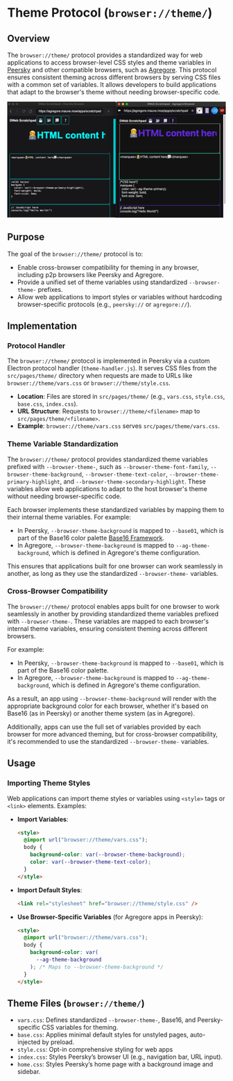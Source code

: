 # Theme Protocol (`browser://theme/`)

## Overview

The `browser://theme/` protocol provides a standardized way for web applications to access browser-level CSS styles and theme variables in [Peersky](https://peersky.p2plabs.xyz/) and other compatible browsers, such as [Agregore](https://agregore.mauve.moe/). This protocol ensures consistent theming across different browsers by serving CSS files with a common set of variables. It allows developers to build applications that adapt to the browser's theme without needing browser-specific code.

![DWeb Scratchpad in Peersky and Agregore](./images/browser-theme-protocol-example.png)

## Purpose

The goal of the `browser://theme/` protocol is to:

- Enable cross-browser compatibility for theming in any browser, including p2p browsers like Peersky and Agregore.
- Provide a unified set of theme variables using standardized `--browser-theme-` prefixes.
- Allow web applications to import styles or variables without hardcoding browser-specific protocols (e.g., `peersky://` or `agregore://`).

## Implementation

### Protocol Handler

The `browser://theme/` protocol is implemented in Peersky via a custom Electron protocol handler (`theme-handler.js`). It serves CSS files from the `src/pages/theme/` directory when requests are made to URLs like `browser://theme/vars.css` or `browser://theme/style.css`.

- **Location**: Files are stored in `src/pages/theme/` (e.g., `vars.css`, `style.css`, `base.css`, `index.css`).
- **URL Structure**: Requests to `browser://theme/<filename>` map to `src/pages/theme/<filename>`.
- **Example**: `browser://theme/vars.css` serves `src/pages/theme/vars.css`.

### Theme Variable Standardization

The `browser://theme/` protocol provides standardized theme variables prefixed with `--browser-theme-`, such as `--browser-theme-font-family`, `--browser-theme-background`, `--browser-theme-text-color`, `--browser-theme-primary-highlight`, and `--browser-theme-secondary-highlight`. These variables allow web applications to adapt to the host browser's theme without needing browser-specific code.

Each browser implements these standardized variables by mapping them to their internal theme variables. For example:

- In Peersky, `--browser-theme-background` is mapped to `--base01`, which is part of the Base16 color palette [Base16 Framework](https://github.com/chriskempson/base16).
- In Agregore, `--browser-theme-background` is mapped to `--ag-theme-background`, which is defined in Agregore's theme configuration.

This ensures that applications built for one browser can work seamlessly in another, as long as they use the standardized `--browser-theme-` variables.

### Cross-Browser Compatibility

The `browser://theme/` protocol enables apps built for one browser to work seamlessly in another by providing standardized theme variables prefixed with `--browser-theme-`. These variables are mapped to each browser's internal theme variables, ensuring consistent theming across different browsers.

For example:

- In Peersky, `--browser-theme-background` is mapped to `--base01`, which is part of the Base16 color palette.
- In Agregore, `--browser-theme-background` is mapped to `--ag-theme-background`, which is defined in Agregore's theme configuration.

As a result, an app using `--browser-theme-background` will render with the appropriate background color for each browser, whether it's based on Base16 (as in Peersky) or another theme system (as in Agregore).

Additionally, apps can use the full set of variables provided by each browser for more advanced theming, but for cross-browser compatibility, it's recommended to use the standardized `--browser-theme-` variables.

## Usage

### Importing Theme Styles

Web applications can import theme styles or variables using `<style>` tags or `<link>` elements. Examples:

- **Import Variables**:

  ```html
  <style>
    @import url("browser://theme/vars.css");
    body {
      background-color: var(--browser-theme-background);
      color: var(--browser-theme-text-color);
    }
  </style>
  ```

- **Import Default Styles**:

  ```html
  <link rel="stylesheet" href="browser://theme/style.css" />
  ```

- **Use Browser-Specific Variables** (for Agregore apps in Peersky):
  ```html
  <style>
    @import url("browser://theme/vars.css");
    body {
      background-color: var(
        --ag-theme-background
      ); /* Maps to --browser-theme-background */
    }
  </style>
  ```

## Theme Files (`browser://theme/`)

- `vars.css`: Defines standardized `--browser-theme-`, Base16, and Peersky-specific CSS variables for theming.
- `base.css`: Applies minimal default styles for unstyled pages, auto-injected by preload.
- `style.css`: Opt-in comprehensive styling for web apps
- `index.css`: Styles Peersky’s browser UI (e.g., navigation bar, URL input).
- `home.css`: Styles Peersky’s home page with a background image and sidebar.

